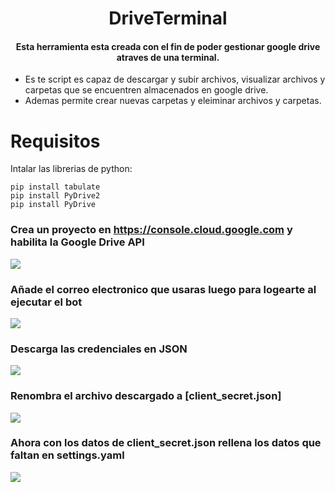 <div align="center">
  <h1>DriveTerminal</h1>
  <h4>Esta herramienta esta creada con el fin de poder gestionar google drive atraves de una terminal.</h4>
</div>
<ul>
    <li>Es te script es capaz de descargar y subir archivos, visualizar archivos y carpetas que se encuentren almacenados en google drive.</li>
    <li>Ademas permite crear nuevas carpetas y eleiminar archivos y carpetas.</li>
</ul> 

Requisitos
======
Intalar las librerias de python: 

    pip install tabulate
    pip install PyDrive2
    pip install PyDrive

### Crea un proyecto en https://console.cloud.google.com y habilita la Google Drive API
![](https://i.imgur.com/hmWrrdT.png)

### Añade el correo electronico que usaras luego para logearte al ejecutar el bot
![](https://i.imgur.com/FFM6NaW.png)

### Descarga las credenciales en JSON
![](https://i.imgur.com/KnIT73i.png)

### Renombra el archivo descargado a [client_secret.json]
![](https://i.imgur.com/TaMKGaz.png)

### Ahora con los datos de client_secret.json rellena los datos que faltan en settings.yaml
![](https://i.imgur.com/XEBzLsp.png)
